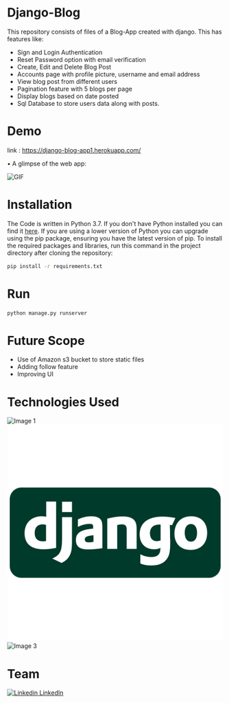 # Django-Blog

This repository consists of files of a Blog-App created with django. This has features like:
- Sign and Login Authentication
- Reset Password option with email verification
- Create, Edit and Delete Blog Post
- Accounts page with profile picture, username and email address
- View blog post from different users
- Pagination feature with 5 blogs per page
- Display blogs based on date posted
- Sql Database to store users data along with posts.


# Demo

link : https://django-blog-app1.herokuapp.com/

• A glimpse of the web app:

 ![GIF](https://github.com/preethu19/Django-Blog/blob/master/django-blog.gif)


# Installation

The Code is written in Python 3.7. If you don't have Python installed you can find it [here](https://www.python.org/downloads/). If you are using a lower version of Python you can upgrade using the pip package, ensuring you have the latest version of pip. To install the required packages and libraries, run this command in the project directory after cloning the repository:
```bash
pip install -r requirements.txt
```
# Run

```python
python manage.py runserver
```

# Future Scope

- Use of Amazon s3 bucket to store static files
- Adding follow feature
- Improving UI


# Technologies Used

![Image 1](https://camo.githubusercontent.com/2fb0723ef80f8d87a51218680e209c66f213edf8/68747470733a2f2f666f7274686562616467652e636f6d2f696d616765732f6261646765732f6d6164652d776974682d707974686f6e2e737667)
![Image 2](https://github.com/preethu19/Django-Blog/blob/master/django.png)
![Image 3](https://gunicorn.org/images/logo.jpg)

# Team
[![Linkedin](https://i.stack.imgur.com/gVE0j.png) LinkedIn](https://www.linkedin.com/in/preetham19/)
&nbsp;
